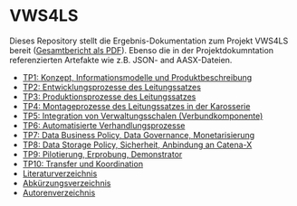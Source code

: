 # VWS4LS
Dieses Repository stellt die Ergebnis-Dokumentation zum Projekt VWS4LS bereit ([Gesamtbericht als PDF](https://github.com/VWS4LS/vws4ls-subproject-results/blob/main/VWS4LS_Abschlussbericht_Gesamtprojekt.pdf)). 
Ebenso die in der Projektdokumntation referenzierten Artefakte wie z.B. JSON- and AASX-Dateien.

* [TP1: Konzept, Informationsmodelle und Produktbeschreibung](/TP01)
* [TP2: Entwicklungsprozesse des Leitungssatzes](/TP02)
* [TP3: Produktionsprozesse des Leitungssatzes](/TP03)
* [TP4: Montageprozesse des Leitungssatzes in der Karosserie](/TP04)
* [TP5: Integration von Verwaltungsschalen (Verbundkomponente)](/TP05)
* [TP6: Automatisierte Verhandlungsprozesse](/TP06)
* [TP7: Data Business Policy, Data Governance, Monetarisierung](/TP07)
* [TP8: Data Storage Policy, Sicherheit, Anbindung an Catena-X](/TP08)
* [TP9: Pilotierung, Erprobung, Demonstrator](/TP09)
* [TP10: Transfer und Koordination](/TP10)
* [Literaturverzeichnis](../General/Literaturverzeichnis.md)
* [Abkürzungsverzeichnis](../General/Abkuerzungsverzeichnis.md)
* [Autorenverzeichnis](../General/Autoren.md)
